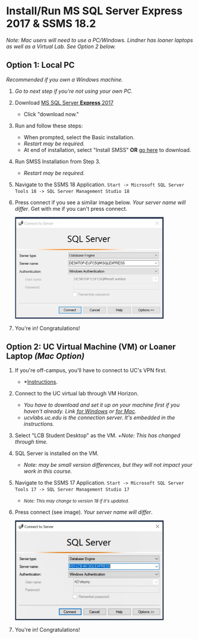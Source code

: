 # Install/Run MS SQL Server Express 2017 & SSMS 18.2

*Note: Mac users will need to use a PC/Windows. Lindner has loaner laptops as well as a Virtual Lab. See Option 2 below.*

## Option 1: Local PC

*Recommended if you own a Windows machine.*

1. *Go to next step if you're not using your own PC.*
2. Download [MS SQL Server **Express** 2017](https://www.microsoft.com/en-us/sql-server/sql-server-editions-express)
    + Click "download now."
3. Run and follow these steps:
    + When prompted, select the Basic installation.
    + *Restart may be required.*
    + At end of installation, select "Install SMSS" **OR** [go here](https://docs.microsoft.com/en-us/sql/ssms/download-sql-server-management-studio-ssms?redirectedfrom=MSDN&view=sql-server-2017) to download.
4. Run SMSS Installation from Step 3.
    + *Restart may be required.*
5. Navigate to the SSMS 18 Application. `Start -> Microsoft SQL Server Tools 18 -> SQL Server Management Studio 18`
6. Press connect if you see a similar image below. *Your server name will differ*. Get with me if you can't press connect.

    <img src="img/ssms-connect.jpg" alt="SSMS Connect Window" width="400"/>
 
7. You're in! Congratulations!

## Option 2: UC Virtual Machine (VM) or Loaner Laptop *(Mac Option)*
1. If you're off-campus, you'll have to connect to UC's VPN first.
    + *[Instructions](https://kb.uc.edu/KBArticles/VPN-InstallandUse.aspx).
2. Connect to the UC virtual lab through VM Horizon. 
    + *You have to download and set it up on your machine first if you haven't already. Link [for Windows](https://kb.uc.edu/KBArticles/UCVLabs-Windows.aspx) or [for Mac](https://kb.uc.edu/KBArticles/UCVLabs-MacOSX.aspx).*
    + *ucvlabs.uc.edu is the connection server. It's embedded in the instructions.*
4. Select "LCB Student Desktop" as the VM. 
    +*Note: This has changed through time.*</small>
5. SQL Server is installed on the VM. 
    + *Note: may be small version differences, but they will not impact your work in this course.*
6. Navigate to the SSMS 17 Application. `Start -> Microsoft SQL Server Tools 17 -> SQL Server Management Studio 17` 
    + <small>*Note: This may change to version 18 if it's updated.*</small>
7. Press connect (see image). *Your server name will differ*. 

    <img src="img/ssms-connect-2.jpg" alt="SSMS Connect Window" width="400"/>

7. You're in! Congratulations!

<!--
## Download and install AdventureWorks

[*AdventureWorks GitHub*](https://github.com/Microsoft/sql-server-samples/blob/master/samples/databases/adventure-works/README.md)

We will **install from a backup**!!! There are multiple options.

1. *Use AdventureWorks 2014.* It is important to ensure that the AdventureWorks version is compatible with the version of SQL Server. The year of AdventureWorks must be less than or equal to the year of SQL Server. No one should run a SQL Server version prior to 2014, so this shouldn't be an issue. AdventureWorks 2014 will work just fine with SQL Server 2017.
-->
